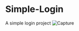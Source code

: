 # Simple-Login
A simple login project
![Capture](https://user-images.githubusercontent.com/88523317/184664346-f55944f5-4170-4713-9109-feaaaa5568cb.PNG)
